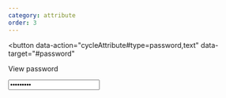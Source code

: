 ```yaml
---
category: attribute
order: 3
---
```


<button
  data-action="cycleAttribute#type=password,text"
  data-target="#password"
>
  View password
</button>

<input type="password" id="password" value="my secret" class="name">
